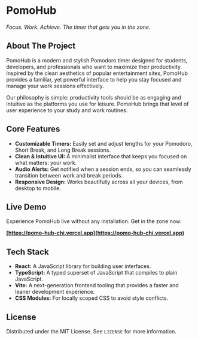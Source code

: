 # PomoHub

*Focus. Work. Achieve. The timer that gets you in the zone.*

## About The Project

PomoHub is a modern and stylish Pomodoro timer designed for students, developers, and professionals who want to maximize their productivity. Inspired by the clean aesthetics of popular entertainment sites, PomoHub provides a familiar, yet powerful interface to help you stay focused and manage your work sessions effectively.

Our philosophy is simple: productivity tools should be as engaging and intuitive as the platforms you use for leisure. PomoHub brings that level of user experience to your study and work routines.

## Core Features

- **Customizable Timers:** Easily set and adjust lengths for your Pomodoro, Short Break, and Long Break sessions.
- **Clean & Intuitive UI:** A minimalist interface that keeps you focused on what matters: your work.
- **Audio Alerts:** Get notified when a session ends, so you can seamlessly transition between work and break periods.
- **Responsive Design:** Works beautifully across all your devices, from desktop to mobile.

## Live Demo

Experience PomoHub live without any installation. Get in the zone now:

**[https://pomo-hub-chi.vercel.app](https://pomo-hub-chi.vercel.app)**

## Tech Stack

- **React:** A JavaScript library for building user interfaces.
- **TypeScript:** A typed superset of JavaScript that compiles to plain JavaScript.
- **Vite:** A next-generation frontend tooling that provides a faster and leaner development experience.
- **CSS Modules:** For locally scoped CSS to avoid style conflicts.

## License

Distributed under the MIT License. See `LICENSE` for more information.

